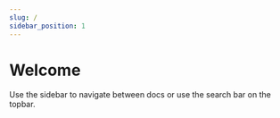 ```yaml
---
slug: /
sidebar_position: 1
---
```


# Welcome
Use the sidebar to navigate between docs or use the search bar on the topbar.

